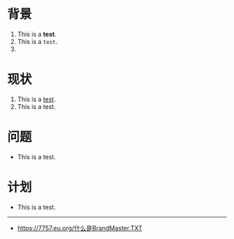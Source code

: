 # 背景
1. This is a **test**.
2. This is a `test`.
3. 

# 现状
1. This is a <ins>test</ins>.
2. This is a test.

# 问题
- This is a test.

# 计划
- This is a test.

---
- <https://7757.eu.org/什么是BrandMaster.TXT>
